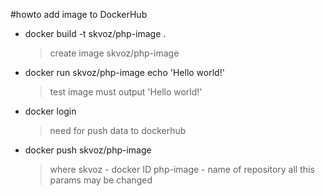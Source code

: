 #howto add image to DockerHub

- docker build -t skvoz/php-image .
    > create image skvoz/php-image

- docker run skvoz/php-image echo 'Hello world!'
    > test image must output 'Hello world!'
    
- docker login 
    > need for push data to dockerhub

- docker push skvoz/php-image
    > where skvoz - docker ID
    > php-image - name of repository 
    > all this params may be changed
    
